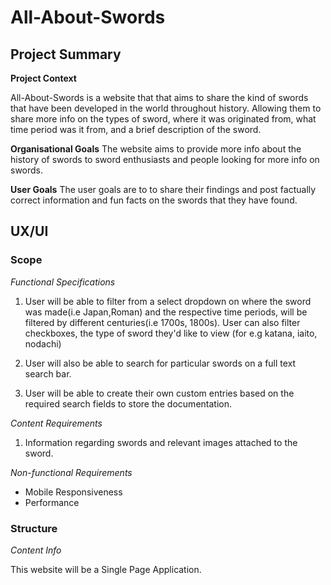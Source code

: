 # All-About-Swords

## Project Summary

**Project Context**

All-About-Swords is a website that that aims to share the kind of swords that have been developed in the world throughout history. Allowing them to share more info on the types of sword, where it was originated from, what time period was it from, and a brief description of the sword.

**Organisational Goals**
The website aims to provide more info about the history of swords to sword enthusiasts and people looking for more info on swords. 

**User Goals**
The user goals are to to share their findings and post factually correct information and fun facts on the swords that they have found.

## UX/UI

### **Scope**

_Functional Specifications_

1. User will be able to filter from a select dropdown on where the sword was made(i.e Japan,Roman) and the respective time periods, will be filtered by different centuries(i.e 1700s, 1800s). User can also filter checkboxes, the type of sword they'd like to view (for e.g katana, iaito, nodachi)

2. User will also be able to search for particular swords on a full text search bar.

3. User will be able to create their own custom entries based on the required search fields to store the documentation.

_Content Requirements_

1. Information regarding swords and relevant images attached to the sword.

_Non-functional Requirements_

* Mobile Responsiveness
* Performance

### **Structure**

_Content Info_

This website will be a Single Page Application.  



